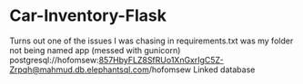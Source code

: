 # Car-Inventory-Flask
Turns out one of the issues I was chasing in requirements.txt was my folder not being named app (messed with gunicorn)
postgresql://hofomsew:857HbyFLZ8SfRUo1XnGxrIgC5Z-Zrpqh@mahmud.db.elephantsql.com/hofomsew Linked database
